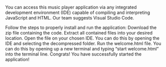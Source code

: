 You can access this music player application via any integrated development environment (IDE) capable of compiling and interpreting JavaScript and HTML. Our team suggests Visual Studio Code.

Follow the steps to properly install and run the application:
Download the zip file containing the code. 
Extract all contained files into your desired location.
Open the file on your chosen IDE. You can do this by opening the IDE and selecting the decompressed folder.
Run the welcome.html file. You can do this by opening up a new terminal and typing “start welcome.html” into the terminal line. 
Congrats! You have successfully started the application!

